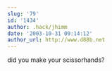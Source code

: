 ```yaml
---
slug: '79'
id: '1434'
author: .hack/jhimm
date: '2003-10-31 09:14:12'
author_url: http://www.d88b.net
---
```

did you make your scissorhands?
